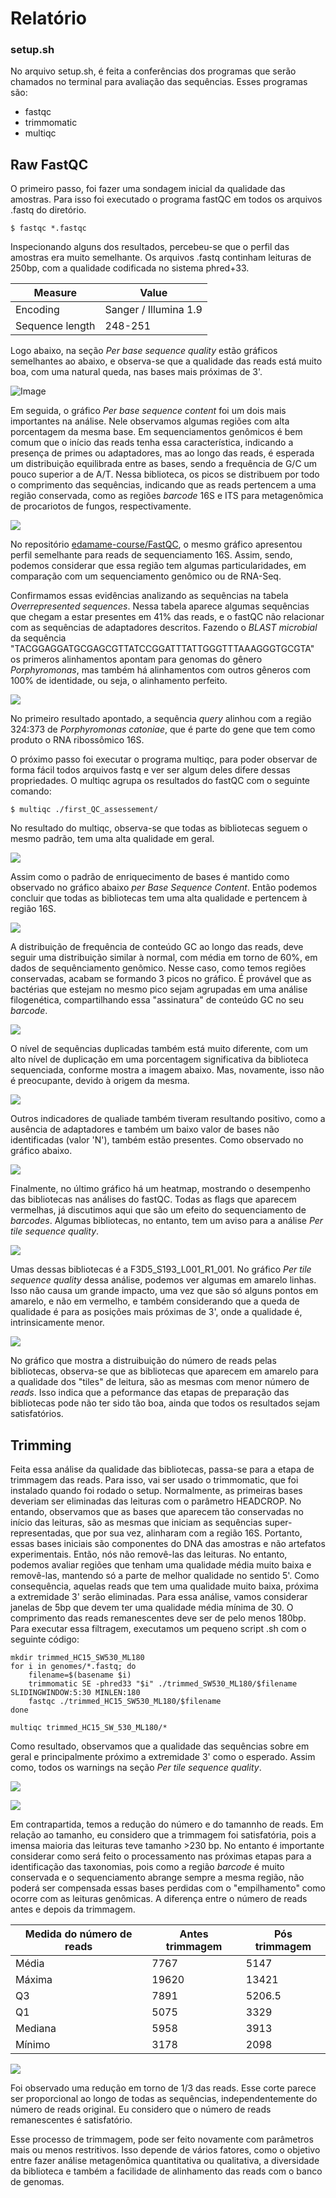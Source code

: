 # Relatório
### setup.sh
No arquivo setup.sh, é feita a conferências dos programas que serão chamados no terminal para avaliação das sequências. Esses programas são:
- fastqc
- trimmomatic
- multiqc

## Raw FastQC
O primeiro passo, foi fazer uma sondagem inicial da qualidade das amostras. Para isso foi executado o programa fastQC em todos os arquivos .fastq do diretório. 

`$ fastqc *.fastqc`

Inspecionando alguns dos resultados, percebeu-se que o perfil das amostras era muito semelhante. Os arquivos .fastq continham leituras de 250bp, com a qualidade codificada no sistema phred+33.

|Measure |  Value |
| ------------ | ------------ |
|  Encoding | Sanger / Illumina 1.9  |
|  Sequence length | 248-251|

Logo abaixo, na seção *Per base sequence quality* estão gráficos semelhantes ao abaixo, e observa-se que a qualidade das reads está muito boa, com uma natural queda, nas bases mais próximas de 3'.

![Image](images/F3D5_S193_per_base_quality.png?raw=true)

Em seguida, o gráfico *Per base sequence content*  foi um dois mais importantes na análise. Nele observamos algumas regiões com alta porcentagem da mesma base. Em sequenciamentos genômicos é bem comum que o início das reads tenha essa característica, indicando a presença de primes ou adaptadores, mas ao longo das reads, é esperada um distribuição equilibrada entre as bases, sendo a frequência de G/C um pouco superior a de A/T.  Nessa biblioteca, os picos se distribuem por todo o comprimento das sequências, indicando que as reads pertencem a uma região conservada, como as regiões *barcode* 16S e ITS para metagenômica de procariotos de fungos, respectivamente. 

![](https://raw.githubusercontent.com/ldiass/DesafioNeoprospecta/main/FrenteIV/images/fstQC_per_base_seq_content.png?token=AL5OTAMQLJSEDBUXMAWMWE3AK65SS)

No repositório [ edamame-course/FastQC](https://github.com/edamame-course/FastQC/blob/master/final/2016-06-22_FastQC_tutorial.md " edamame-course / FastQC"), o mesmo gráfico apresentou perfil semelhante para reads de sequenciamento 16S. Assim, sendo, podemos considerar que essa região tem algumas particularidades, em comparação com um sequenciamento genômico ou de RNA-Seq.

Confirmamos essas evidências analizando as sequências na tabela *Overrepresented sequences*. Nessa tabela aparece algumas sequências que chegam a estar presentes em 41% das reads, e o fastQC não relacionar com as sequências de adaptadores descritos. Fazendo o *BLAST microbial* da sequência "TACGGAGGATGCGAGCGTTATCCGGATTTATTGGGTTTAAAGGGTGCGTA" os primeros alinhamentos apontam para genomas do gênero *Porphyromonas*, mas também há alinhamentos com outros gêneros com 100% de identidade, ou seja, o alinhamento perfeito.

![](https://raw.githubusercontent.com/ldiass/DesafioNeoprospecta/main/FrenteIV/images/blast_example.png?token=AL5OTAOCX7MUSTOPEEN2YGLAK65TQ)

No primeiro resultado apontado, a sequência *query* alinhou com a região 324:373 de *Porphyromonas catoniae*, que é parte do gene que tem como produto o RNA ribossômico 16S.

O próximo passo foi executar o programa multiqc, para poder observar de forma fácil todos arquivos fastq e ver ser algum deles difere dessas propriedades. O multiqc agrupa os resultados do fastQC com o seguinte comando:

`$ multiqc ./first_QC_assessement/`

No resultado do multiqc, observa-se que todas as bibliotecas seguem o mesmo padrão, tem uma alta qualidade em geral.

![](https://raw.githubusercontent.com/ldiass/DesafioNeoprospecta/main/FrenteIV/images/multiqc_per_base_sequence_quality_plot.png?token=AL5OTAPUUZ3QW6C22G2BT7TAK65XC)

Assim como o padrão de enriquecimento de bases é mantido como observado no gráfico abaixo *per Base Sequence Content*. Então podemos concluir que todas as bibliotecas tem uma alta qualidade e pertencem à região 16S.

![](https://raw.githubusercontent.com/ldiass/DesafioNeoprospecta/main/FrenteIV/images/multiqc_per_base_sequence_content_plot.png?token=AL5OTAJ4YSWAL4L2YNTHZULAK65ZY)

A distribuição de frequência de conteúdo GC ao longo das reads, deve seguir uma distribuição similar à normal, com média em torno de 60%, em dados de sequênciamento genômico. Nesse caso, como temos regiões conservadas, acabam se formando 3 picos no gráfico. É provável que as bactérias que estejam no mesmo pico sejam agrupadas em uma análise filogenética, compartilhando essa "assinatura" de conteúdo GC no seu *barcode*.

![](https://raw.githubusercontent.com/ldiass/DesafioNeoprospecta/main/FrenteIV/images/multiqc_gc_content_plot.png?token=AL5OTAL22OEZUCF2FKRV6L3AK65AW)

O nível de sequências duplicadas também está muito diferente, com um alto nível de duplicação em uma porcentagem significativa da biblioteca sequenciada, conforme mostra a imagem abaixo. Mas, novamente, isso não é preocupante, devido à origem da mesma.

![](https://raw.githubusercontent.com/ldiass/DesafioNeoprospecta/main/FrenteIV/images/multiQC_dup_levels.png)

Outros indicadores de qualiade também tiveram resultando positivo, como a ausência de adaptadores e também um baixo valor de bases não identificadas (valor 'N'), também estão presentes. Como observado no gráfico abaixo.

![](https://raw.githubusercontent.com/ldiass/DesafioNeoprospecta/main/FrenteIV/images/multiQC_dup_levels.png?token=AL5OTAJMV544HOXMYHZPHVLAK65CI)

Finalmente, no último gráfico há um heatmap, mostrando o desempenho das bibliotecas nas análises do fastQC. Todas as flags que aparecem vermelhas, já discutimos aqui que são um efeito do sequenciamento de *barcodes*. Algumas bibliotecas, no entanto, tem um 
aviso para a análise *Per tile sequence quality*.

![](https://raw.githubusercontent.com/ldiass/DesafioNeoprospecta/main/FrenteIV/images/multiqc-status-check-heatmap.png)

Umas dessas bibliotecas é a F3D5_S193_L001_R1_001. No gráfico *Per tile sequence quality* dessa análise, podemos ver algumas em amarelo linhas. Isso não causa um grande impacto, uma vez que são só alguns pontos em amarelo, e não em vermelho, e também considerando que a queda de qualidade é para as posições mais próximas de 3', onde a qualidade é, intrinsicamente menor.

![](https://raw.githubusercontent.com/ldiass/DesafioNeoprospecta/main/FrenteIV/images/F3D5_S193_per_tile_plot.png?token=AL5OTAJKFHZWVKILQNGTVT3AK65D6)

No gráfico que mostra a distruibuição do número de reads pelas bibliotecas, observa-se que as bibliotecas que aparecem em amarelo para a qualidade dos "tiles" de leitura, são as mesmas com menor número de *reads*. Isso indica que a peformance das etapas de preparação das bibliotecas pode não ter sido tão boa, ainda que todos os resultados sejam satisfatórios.

## Trimming
Feita essa análise da qualidade das bibliotecas, passa-se para a etapa de trimmagem das reads. Para isso, vai ser usado o trimmomatic, que foi instalado quando foi rodado o setup. Normalmente, as primeiras bases deveriam ser eliminadas das leituras com o parâmetro HEADCROP. No entando, observamos que as bases que aparecem tão conservadas no início das leituras, são as mesmas que iniciam as sequências super-representadas, que por sua vez, alinharam com a região 16S. Portanto, essas bases iniciais são componentes do DNA das amostras e não artefatos experimentais. Então, nós não removê-las das leituras.
No entanto, podemos avaliar regiões que tenham uma qualidade média muito baixa e removê-las, mantendo só a parte de melhor qualidade no sentido 5'. Como consequência, aquelas reads que tem uma qualidade muito baixa, próxima a extremidade 3' serão eliminadas. Para essa análise, vamos considerar janelas de 5bp que devem ter uma qualidade média mínima de 30. O comprimento das reads remanescentes deve ser de pelo menos 180bp.
Para executar essa filtragem, executamos um pequeno script .sh com o seguinte código:

```shell
mkdir trimmed_HC15_SW530_ML180
for i in genomes/*.fastq; do
	filename=$(basename $i)
	trimmomatic SE -phred33 "$i" ./trimmed_SW530_ML180/$filename SLIDINGWINDOW:5:30 MINLEN:180
	fastqc ./trimmed_HC15_SW530_ML180/$filename
done

multiqc trimmed_HC15_SW_530_ML180/*
```
Como resultado, observamos que a qualidade das sequências sobre em geral e principalmente próximo a extremidade 3' como o esperado. Assim como, todos os warnings na seção *Per tile sequence quality*.

![](https://raw.githubusercontent.com/ldiass/DesafioNeoprospecta/main/FrenteIV/images/multiqc_1trimm_per_base_sequence_quality.png?token=AL5OTAN37LHRCW2FEYKVES3AK65FQ)

![](https://raw.githubusercontent.com/ldiass/DesafioNeoprospecta/main/FrenteIV/images/multiqc_1trimm-status-check-heatmap.png?token=AL5OTANVFWNRPLZ3NN72PXTAK65GU)

Em contrapartida, temos a redução do número e do tamannho de reads. Em relação ao tamanho, eu considero que a trimmagem foi satisfatória, pois a imensa maioria das leituras teve tamanho >230 bp. No entanto é importante considerar como será feito o processamento nas próximas etapas para a identificação das taxonomias, pois como a região *barcode* é muito conservada e o sequenciamento abrange sempre a mesma região, não poderá ser compensada essas bases perdidas com o "empilhamento" como ocorre com as leituras genômicas. A diferença entre o número de reads antes e depois da trimmagem.

|Medida do número de reads|  Antes trimmagem | Pós trimmagem|
| ------------ | ------------ | ------------ |
|Média|7767|5147|
|Máxima|19620|13421|
|Q3|7891|5206.5|
|Q1|5075|3329|
|Mediana|5958|3913|
|Mínimo|3178|2098|

![](https://raw.githubusercontent.com/ldiass/DesafioNeoprospecta/main/FrenteIV/images/n_read_trimming.png?token=AL5OTAMZ6V4ZLOWU6FKPTRLAK65H4)

Foi observado uma redução em torno de 1/3 das reads. Esse corte parece ser proporcional ao longo de todas as sequências, independentemente do número de reads original. Eu considero que o número de reads remanescentes é satisfatório.

Esse processo de trimmagem, pode ser feito novamente com parâmetros mais ou menos restritivos. Isso depende de vários fatores, como o objetivo entre fazer análise metagenômica quantitativa ou qualitativa, a diversidade da biblioteca e também a facilidade de alinhamento das reads com o banco de genomas.





